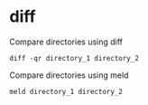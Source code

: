 # diff

Compare directories using diff

```shell
diff -qr directory_1 directory_2
```

Compare directories using meld

```shell
meld directory_1 directory_2
```
